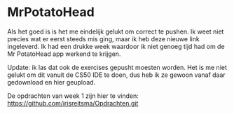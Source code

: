 # MrPotatoHead
Als het goed is is het me eindelijk gelukt om correct te pushen. Ik weet niet precies wat er eerst steeds mis ging, maar ik heb deze nieuwe link ingeleverd. Ik had een drukke week waardoor ik niet genoeg tijd had om de Mr PotatoHead app werkend te krijgen.

Update: ik las dat ook de exercises gepusht moesten worden. Het is me niet gelukt om dit vanuit de CS50 IDE te doen, dus heb ik ze gewoon vanaf daar gedownload en hier geupload. 

De opdrachten van week 1 zijn hier te vinden: https://github.com/irisreitsma/Opdrachten.git
